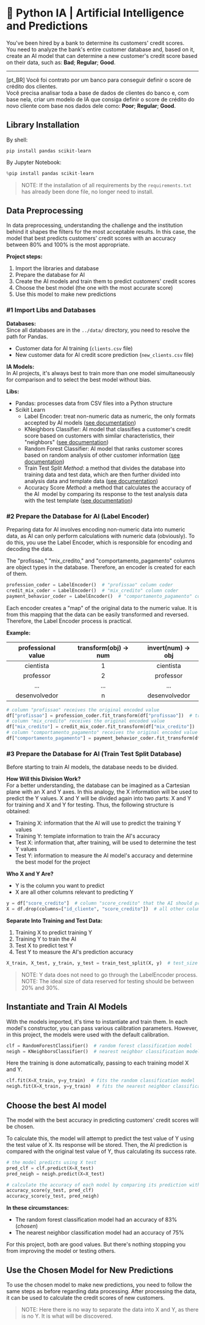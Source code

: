 # 🧠 Python IA | Artificial Intelligence and Predictions

You've been hired by a bank to determine its customers' credit scores.  
You need to analyze the bank's entire customer database and, based on it, create
an AI model that can determine a new customer's credit score based on their
data, such as: **Bad**; **Regular**; **Good**.

---

\[pt_BR\] Você foi contrato por um banco para conseguir definir o score de
crédito dos clientes.  
Você precisa analisar toda a base de dados de clientes do banco e, com base
nela, criar um modelo de IA que consiga definir o score de crédito do novo
cliente com base nos dados dele como: **Poor**; **Regular**; **Good**.

## Library Installation

By shell:

```shell
pip install pandas scikit-learn
```

By Jupyter Notebook:

```python
%pip install pandas scikit-learn
```

> NOTE: If the installation of all requirements by the ` requirements.txt ` has
> already been done file, no longer need to install.

## Data Preprocessing

In data preprocessing, understanding the challenge and the institution behind it
shapes the filters for the most acceptable results. In this case, the model that
best predicts customers' credit scores with an accuracy between 80% and 100% is
the most appropriate.

**Project steps:**

1. Import the libraries and database
2. Prepare the database for AI
3. Create the AI ​​models and train them to predict customers' credit scores
4. Choose the best model (the one with the most accurate score)
5. Use this model to make new predictions

### #1 Import Libs and Databases

**Databases:**  
Since all databases are in the ` ../data/ ` directory, you need to resolve the
path for Pandas.

* Customer data for AI training (` clients.csv ` file)
* New customer data for AI credit score prediction (` new_clients.csv ` file)

**IA Models:**  
In AI projects, it's always best to train more than one model simultaneously for
comparison and to select the best model without bias.

**Libs:**

* Pandas: processes data from CSV files into a Python structure
* Scikit Learn
  * Label Encoder: treat non-numeric data as numeric, the only formats accepted
    by AI models
    ([see documentation](https://scikit-learn.org/stable/modules/generated/sklearn.preprocessing.LabelEncoder.html#sklearn.preprocessing.LabelEncoder))
  * KNeighbors Classifier: AI model that classifies a customer's credit score
    based on customers with similar characteristics, their "neighbors"
    ([see documentation](https://scikit-learn.org/stable/modules/generated/sklearn.neighbors.KNeighborsClassifier.html#sklearn.neighbors.KNeighborsClassifier))
  * Random Forest Classifier: AI model that ranks customer scores based on
    random analysis of other customer information
    ([see documentation](https://scikit-learn.org/stable/modules/generated/sklearn.ensemble.RandomForestClassifier.html#sklearn.ensemble.RandomForestClassifier))
  * Train Test Split *Method*: a method that divides the database into training
    data and test data, which are then further divided into analysis data and
    template data
    ([see documentation](https://scikit-learn.org/stable/modules/generated/sklearn.model_selection.train_test_split.html#sklearn.model_selection.train_test_split))
  * Accuracy Score *Method*: a method that calculates the accuracy of the AI ​
    ​model by comparing its response to the test analysis data with the test
    template
    ([see documentation](https://scikit-learn.org/stable/modules/generated/sklearn.metrics.accuracy_score.html#sklearn.metrics.accuracy_score))

### #2 Prepare the Database for AI (Label Encoder)

Preparing data for AI involves encoding non-numeric data into numeric data, as
AI can only perform calculations with numeric data (obviously). To do this, you
use the Label Encoder, which is responsible for encoding and decoding the data.

The "profissao," "mix_credito," and "comportamento_pagamento" columns are object
types in the database. Therefore, an encoder is created for each of them.

```python
profession_coder = LabelEncoder()  # "profissao" column coder
credit_mix_coder = LabelEncoder()  # "mix_credito" column coder
payment_behavior_coder = LabelEncoder()  # "comportamento_pagamento" column coder
```

Each encoder creates a "map" of the original data to the numeric value. It is
from this mapping that the data can be easily transformed and reversed.
Therefore, the Label Encoder process is practical.

**Example:**

| professional value | transform(obj) -> num | invert(num) -> obj |
| :----------------: | :-------------------: | :----------------: |
| cientista          |  1                    | cientista          |
| professor          |  2                    | professor          |
| ...                |  ...                  | ...                |
| desenvolvedor      |  n                    | desenvolvedor      |

```py
# column "profissao" receives the original encoded value
df["profissao"] = profession_coder.fit_transform(df["profissao"])  # transforme the value of the "profissao" column from object to number
# column "mix_credito" receives the original encoded value
df["mix_credito"] = credit_mix_coder.fit_transform(df["mix_credito"])  # transforme the value of the "mix_credito" column from object to number
# column "comportamento_pagamento" receives the original encoded value
df["comportamento_pagamento"] = payment_behavior_coder.fit_transform(df["comportamento_pagamento"])  # transforme the value of the "comportamento_pagamento" column from object to number
```

### #3 Prepare the Database for AI (Train Test Split Database)

Before starting to train AI models, the database needs to be divided.

**How ​​Will this Division Work?**  
For a better understanding, the database can be imagined as a Cartesian plane
with an X and Y axes. In this analogy, the X information will be used to predict
the Y values. X and Y will be divided again into two parts: X and Y for training
and X and Y for testing. Thus, the following structure is obtained:

* Training X: information that the AI ​​will use to predict the training Y values
* Training Y: template information to train the AI's accuracy
* Test X: information that, after training, will be used to determine the test
  Y values
* Test Y: information to measure the AI ​​model's accuracy and determine the best
  model for the project

**Who X and Y Are?**

* Y is the column you want to predict
* X are all other columns relevant to predicting Y

```python
y = df["score_credito"]  # column "score_credito" that the AI ​​should predict
X = df.drop(columns=["id_cliente", "score_credito"])  # all other columns except "id_cliente" and "score_credito"
```

**Separate Into Training and Test Data:**

1. Training X to predict training Y
2. Training Y to train the AI
3. Test X to predict test Y
4. Test Y to measure the AI's prediction accuracy

```python
X_train, X_test, y_train, y_test = train_test_split(X, y)  # test_size default = 0.25
```

> NOTE: Y data does not need to go through the LabelEncoder process.  
> NOTE: The ideal size of data reserved for testing should be between
> 20% and 30%.

## Instantiate and Train AI Models

With the models imported, it's time to instantiate and train them. In each
model's constructor, you can pass various calibration parameters. However, in
this project, the models were used with the default calibration.

```python
clf = RandomForestClassifier()  # random forest classification model
neigh = KNeighborsClassifier()  # nearest neighbor classification model
```

Here the training is done automatically, passing to each training model X and Y.

```python
clf.fit(X=X_train, y=y_train)  # fits the random classification model
neigh.fit(X=X_train, y=y_train)  # fits the nearest neighbor classification model
```

## Choose the best AI model

The model with the best accuracy in predicting customers' credit scores will be
chosen.

To calculate this, the model will attempt to predict the test value of Y using
the test value of X. Its response will be stored. Then, the AI ​​prediction is
compared with the original test value of Y, thus calculating its success rate.

```python
# the model predicts using X test
pred_clf = clf.predict(X=X_test)
pred_neigh = neigh.predict(X=X_test)

# calculate the accuracy of each model by comparing its prediction with the test Y value
accuracy_score(y_test, pred_clf)
accuracy_score(y_test, pred_neigh)
```

**In these circumstances:**

* The random forest classification model had an accuracy of 83% (*chosen*)
* The nearest neighbor classification model had an accuracy of 75%

For this project, both are good values. But there's nothing stopping you from
improving the model or testing others.

## Use the Chosen Model for New Predictions

To use the chosen model to make new predictions, you need to follow the same
steps as before regarding data processing. After processing the data, it can be
used to calculate the credit scores of new customers.

> NOTE: Here there is no way to separate the data into X and Y, as there is no
> Y. It is what will be discovered.
